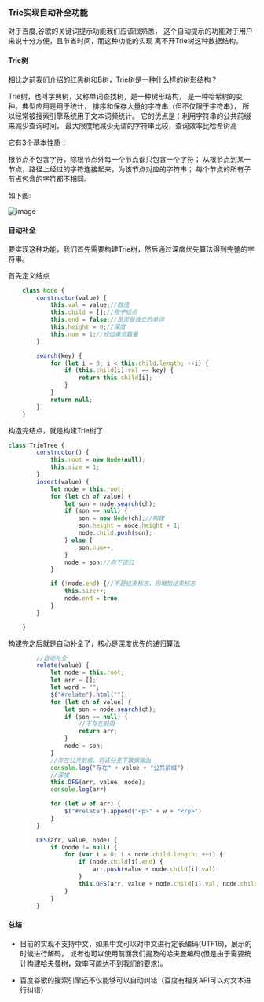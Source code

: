 ### Trie实现自动补全功能

对于百度,谷歌的关键词提示功能我们应该很熟悉，
这个自动提示的功能对于用户来说十分方便，且节省时间，而这种功能的实现
离不开Trie树这种数据结构。

#### Trie树

相比之前我们介绍的红黑树和B树，Trie树是一种什么样的树形结构？

Trie树，也叫字典树，又称单词查找树，是一种树形结构，
是一种哈希树的变种。典型应用是用于统计，
排序和保存大量的字符串（但不仅限于字符串），
所以经常被搜索引擎系统用于文本词频统计。
它的优点是：利用字符串的公共前缀来减少查询时间，
最大限度地减少无谓的字符串比较，查询效率比哈希树高

它有3个基本性质：

根节点不包含字符，除根节点外每一个节点都只包含一个字符； 
从根节点到某一节点，路径上经过的字符连接起来，为该节点对应的字符串； 
每个节点的所有子节点包含的字符都不相同。

如下图:

![image](https://p3.pstatp.com/origin/pgc-image/ded5e07f53e34f91867c12ca10f1bd19)


#### 自动补全

要实现这种功能，我们首先需要构建Trie树，然后通过深度优先算法得到完整的字符串。

首先定义结点
```javascript
    class Node {
        constructor(value) {
            this.val = value;//数值
            this.child = [];//孩子结点
            this.end = false;//是否是独立的单词
            this.height = 0;//深度
            this.num = 1;//经过单词数量
        }

        search(key) {
            for (let i = 0; i < this.child.length; ++i) {
                if (this.child[i].val == key) {
                    return this.child[i];
                }
            }
            return null;
        }
    }

```
构造完结点，就是构建Trie树了
```javascript
class TrieTree {
        constructor() {
            this.root = new Node(null);
            this.size = 1;
        }
        insert(value) {
            let node = this.root;
            for (let ch of value) {
                let son = node.search(ch);
                if (son == null) {
                    son = new Node(ch);//构建
                    son.height = node.height + 1;
                    node.child.push(son);
                } else {
                    son.num++;
                }
                node = son;//向下递归
            }

            if (!node.end) {//不是结束标志，则增加结束标志
                this.size++;
                node.end = true;
            }
        }

    }
```

构建完之后就是自动补全了，核心是深度优先的递归算法

```javascript
        //自动补全
        relate(value) {
            let node = this.root;
            let arr = [];
            let word = "";
            $("#relate").html("");
            for (let ch of value) {
                let son = node.search(ch);
                if (son == null) {
                    //不存在前缀
                    return arr;
                }
                node = son;
            }
            //存在公共前缀，将该分支下数据输出
            console.log("存在" + value + "公共前缀")
            //深搜
            this.DFS(arr, value, node);
            console.log(arr)

            for (let w of arr) {
                $("#relate").append("<p>" + w + "</p>")
            }
        }

        DFS(arr, value, node) {
            if (node != null) {
                for (var i = 0; i < node.child.length; ++i) {
                    if (node.child[i].end) {
                        arr.push(value + node.child[i].val)
                    }
                    this.DFS(arr, value + node.child[i].val, node.child[i])
                }
            }
        }
```

#### 总结

* 目前的实现不支持中文，如果中文可以对中文进行定长编码(UTF16)，展示的时候进行解码，
或者也可以使用前面我们提及的哈夫曼编码(但是由于需要统计构建哈夫曼树，效率可能达不到我们的要求)。

* 百度谷歌的搜索引擎还不仅能够可以自动纠错（百度有相关API可以对文本进行纠错）
